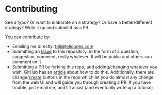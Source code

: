 # Contributing
See a typo? Or want to elaborate on a strategy? Or have a better/different strategy? Write it up and submit it as a PR.

You can contribute by:
- Emailing me directly: [toli@tolicodes.com](mailto:toli@tolicodes.com)
- Submitting an [Issue](https://github.com/tolicodes/principles/issues) to this repository: in the form of a question, suggestion, comment, really whatever. It will be public and others can comment on it
- Submitting a [PR](https://github.com/tolicodes/principles/pulls) by forking this repo, and adding/changing whatever you wish.  GitHub has an [article](https://help.github.com/en/github/collaborating-with-issues-and-pull-requests/creating-a-pull-request-from-a-fork) about how to do this. Additionally, there are change/[create](https://github.com/tolicodes/principles/new/master) buttons in the repo which let you do almost any change from the web UI and will guide you through creating a PR. If you have trouble, just email me, and I'll assist (and eventually write up a tutorial)